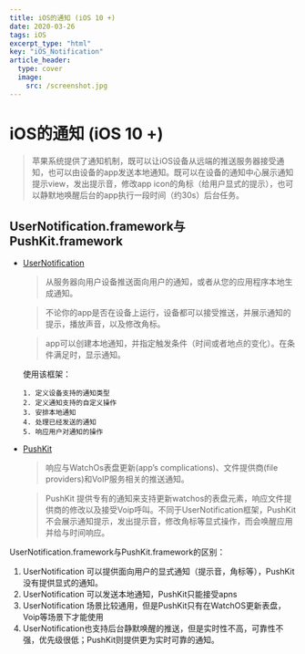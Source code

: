 ```yaml
---
title: iOS的通知 (iOS 10 +)
date: 2020-03-26
tags: iOS
excerpt_type: "html"
key: "iOS_Notification"
article_header:
  type: cover
  image:
    src: /screenshot.jpg
---
```


# iOS的通知 (iOS 10 +)

> 苹果系统提供了通知机制，既可以让iOS设备从远端的推送服务器接受通知，也可以由设备的app发送本地通知。既可以在设备的通知中心展示通知提示view，发出提示音，修改app icon的角标（给用户显式的提示），也可以静默地唤醒后台的app执行一段时间（约30s）后台任务。

## UserNotification.framework与PushKit.framework

- [UserNotification][1]
  
   > 从服务器向用户设备推送面向用户的通知，或者从您的应用程序本地生成通知。 

   > 不论你的app是否在设备上运行，设备都可以接受推送，并展示通知的提示，播放声音，以及修改角标。

   > app可以创建本地通知，并指定触发条件（时间或者地点的变化）。在条件满足时，显示通知。

   使用该框架：
      
      1. 定义设备支持的通知类型
      2. 定义通知支持的自定义操作
      3. 安排本地通知
      4. 处理已经发送的通知
      5. 响应用户对通知的操作
   
    
    
- [PushKit][2]

   > 响应与WatchOs表盘更新(app’s complications)、文件提供商(file providers)和VoIP服务相关的推送通知。

   > PushKit 提供专有的通知来支持更新watchos的表盘元素，响应文件提供商的修改以及接受Voip呼叫。不同于UserNotification框架，PushKit不会展示通知提示，发出提示音，修改角标等显式操作，而会唤醒应用并给与时间响应。


UserNotification.framework与PushKit.framework的区别：

1. UserNotification 可以提供面向用户的显式通知（提示音，角标等），PushKit没有提供显式的通知。
2. UserNotification 可以发送本地通知，PushKit只能接受apns
3. UserNotification 场景比较通用，但是PushKit只有在WatchOS更新表盘，Voip等场景下才能使用
4. UserNotification也支持后台静默唤醒的推送，但是实时性不高，可靠性不强，优先级很低；PushKit则提供更为实时可靠的通知。





[1]: https://developer.apple.com/documentation/usernotifications?language=objc

[2]: https://developer.apple.com/documentation/pushkit?language=objc

[3]: https://developer.apple.com/documentation/usernotifications/asking_permission_to_use_notifications?language=objc